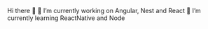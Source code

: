 Hi there 👋
🔭 I’m currently working on Angular, Nest and React
🌱 I’m currently learning ReactNative and Node
